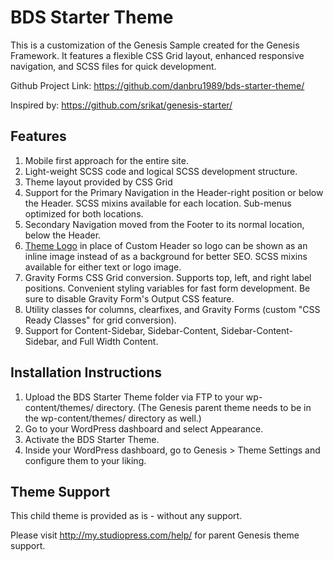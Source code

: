# BDS Starter Theme

This is a customization of the Genesis Sample created for the Genesis Framework. It features a flexible CSS Grid layout, enhanced responsive navigation, and SCSS files for quick development.

Github Project Link: https://github.com/danbru1989/bds-starter-theme/

Inspired by: https://github.com/srikat/genesis-starter/


## Features

1. Mobile first approach for the entire site.
2. Light-weight SCSS code and logical SCSS development structure.
3. Theme layout provided by CSS Grid
4. Support for the Primary Navigation in the Header-right position or below the Header. SCSS mixins available for each location. Sub-menus optimized for both locations.
5. Secondary Navigation moved from the Footer to its normal location, below the Header.
6. [Theme Logo](https://sridharkatakam.com/theme-logo-genesis/) in place of Custom Header so logo can be shown as an inline image instead of as a background for better SEO. SCSS mixins available for either text or logo image.
7. Gravity Forms CSS Grid conversion. Supports top, left, and right label positions. Convenient styling variables for fast form development. Be sure to disable Gravity Form's Output CSS feature.
8. Utility classes for columns, clearfixes, and Gravity Forms (custom "CSS Ready Classes" for grid conversion).
9. Support for Content-Sidebar, Sidebar-Content, Sidebar-Content-Sidebar, and Full Width Content.


## Installation Instructions

1. Upload the BDS Starter Theme folder via FTP to your wp-content/themes/ directory. (The Genesis parent theme needs to be in the wp-content/themes/ directory as well.)
2. Go to your WordPress dashboard and select Appearance.
3. Activate the BDS Starter Theme.
4. Inside your WordPress dashboard, go to Genesis > Theme Settings and configure them to your liking.


## Theme Support

This child theme is provided as is - without any support.

Please visit http://my.studiopress.com/help/ for parent Genesis theme support.

